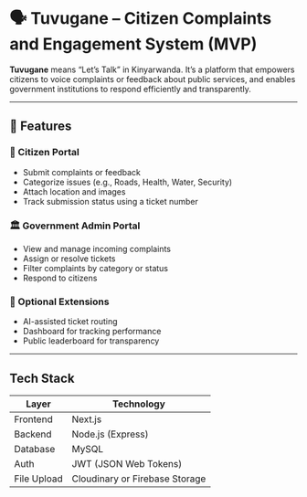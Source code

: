 # 🗣️ Tuvugane – Citizen Complaints and Engagement System (MVP)

**Tuvugane** means “Let’s Talk” in Kinyarwanda. It’s a platform that empowers citizens to voice complaints or feedback about public services, and enables government institutions to respond efficiently and transparently.

---

## 🚀 Features

### 👥 Citizen Portal
- Submit complaints or feedback
- Categorize issues (e.g., Roads, Health, Water, Security)
- Attach location and images
- Track submission status using a ticket number

### 🏛️ Government Admin Portal
- View and manage incoming complaints
- Assign or resolve tickets
- Filter complaints by category or status
- Respond to citizens

### 🧠 Optional Extensions
- AI-assisted ticket routing
- Dashboard for tracking performance
- Public leaderboard for transparency

---

## Tech Stack

| Layer       | Technology                     |
|------------|---------------------------------|
| Frontend   | Next.js
| Backend    | Node.js (Express)
| Database   | MySQL    
| Auth       | JWT (JSON Web Tokens)           |
| File Upload| Cloudinary or Firebase Storage  |
     